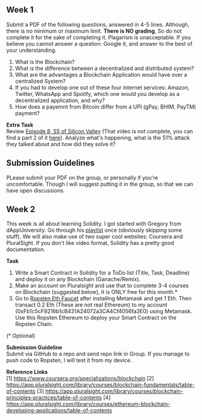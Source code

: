 ## Week 1

Submit a PDF of the following questions, answered in 4-5 lines. Although, there is no minimum or maximum limit. <b>There is NO grading</b>, So do not complete it for the sake of completing it. Plagarism is unacceptable. If you believe you cannot answer a question: Google it, and answer to the best of your understanding.

1. What is the Blockchain?
2. What is the difference between a decentralized and distributed system?
3. What are the advantages a Blockchain Application would have over a centralized System?
4. If you had to develop one out of these four internet services: Amazon, Twitter, WhatsApp and Spotify, which one would you develop as a decentralized application, and why?
5. How does a payemnt from Bitcoin differ from a UPI (gPay, BHIM, PayTM) payment?

<b>Extra Task</b><br>
Review <a href = "https://www.youtube.com/watch?v=mhUjJmGguY0">Episode 8, S5 of Silicon Valley<a> (That video is not complete, you can find a part 2 of it <a href = "https://www.youtube.com/watch?v=W8W7xhN2ue8">here</a>). Analyze what's happening, what is the 51% attack they talked about and how did they solve it?
  
## Submission Guidelines

PLease submit your PDF on the group, or personally if you're uncomfortable. Though I will suggest putting it in the group, so that we can have open discussions.

## Week 2

This week is all about learning Solidity. I got started with Gregory from dAppUniversity. Go through his <a href = "https://www.youtube.com/playlist?list=PLbbtODcOYIoE0D6fschNU4rqtGFRpk3ea">playlist</a> once (obviously skipping some stuff). We will also make use of two super cool websites: Coursera and PluralSight. If you don't like video format, Solidity has a pretty good documentation.

**Task**
1. Write a Smart Contract in Solidity for a ToDo list (Title, Task, Deadline) and deploy it on any Blockchain (Ganache/Remix).
2. Make an account on Pluralsight and use that to complete 3-4 courses on Blockchain (suggested below), it is ONLY free for this month.*
3. Go to <a href="https://faucet.metamask.io/">Ropsten Eth Faucet</a> after installing Metamask and get 1 Eth. Then transact 0.2 Eth (These are not real Ethereum) to my account (0xFb1c5cF9216b1cB431A24072a3CA4Cf4056fa3E0) using Metamask. Use this Ropsten Ethereum to deploy your Smart Contract on the Ropsten Chain.<br>

(* Optional)<br>

**Submission Guideline**<br>
Submit via GitHub to a repo and send repo link in Group. If you manage to push code to Ropsten, I will test it from my device.

**Reference Links**<br>
[1] https://www.coursera.org/specializations/blockchain
[2] https://app.pluralsight.com/library/courses/blockchain-fundamentals/table-of-contents
[3] https://app.pluralsight.com/library/courses/blockchain-principles-practices/table-of-contents
[4] https://app.pluralsight.com/library/courses/ethereum-blockchain-developing-applications/table-of-contents
